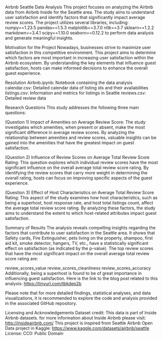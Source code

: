 Airbnb Seattle Data Analysis
This project focuses on analyzing the Airbnb data from Airbnb Inside for the Seattle area. The study aims to understand user satisfaction and identify factors that significantly impact average review scores. The project utilizes several libraries, including:
numpy==1.23.5
pandas==1.5.3
matplotlib==3.7.0
nltk==3.7
sklearn==1.2.2
markdown==3.4.1
scipy==1.10.0
seaborn==0.12.2
to perform data analysis and generate meaningful insights. 

Motivation for the Project
Nowadays, businesses strive to maximize user satisfaction in this competitive environment. This project aims to determine which factors are most important in increasing user satisfaction within the Airbnb ecosystem. By understanding the key elements that influence guest satisfaction, hosts can make informed decisions to enhance the overall guest experience.

Resolution
Airbnb.ipynb: Notebook containing the data analysis
calendar.csv: Detailed calendar data of listing ids and their availabilities
listings.csv: Information and metrics for listings in Seattle
reviews.csv: Detailed review data

Research Questions
This study addresses the following three main questions:

(Question 1) Impact of Amenities on Average Review Score: The study investigates which amenities, when present or absent, make the most significant difference in average review scores. By analyzing the relationship between amenities and review scores, valuable insights can be gained into the amenities that have the greatest impact on guest satisfaction.

(Question 2) Influence of Review Scores on Average Total Review Score Rating: This question explores which individual review scores have the most significant influence on the overall average total review score rating. By identifying the review scores that carry more weight in determining the overall rating, hosts can focus on improving specific aspects of the guest experience.

(Question 3) Effect of Host Characteristics on Average Total Review Score Rating: This aspect of the study examines how host characteristics, such as being a superhost, host response rate, and host total listings count, affect the average total review score rating. By analyzing these factors, the study aims to understand the extent to which host-related attributes impact guest satisfaction.

Summary of Results
The analysis reveals compelling insights regarding the factors that contribute to user satisfaction in the Seattle area. It shows that Safety cards, Fire Extinguisher, pets living on the property, shampoo, first aid kit, smoke detector, hangers, TV, etc., have a statistically significant effect on satisfaction (as indicated by the p-value). The top review scores that have the most significant impact on the overall average total review score rating are:

review_scores_value
review_scores_cleanliness
review_scores_accuracy
Additionally, being a superhost is found to be of great importance in influencing guest satisfaction.
Here is the link to the blog post related to this analysis: https://tinyurl.com/tbkdep2b

Please note that for more detailed findings, statistical analyses, and data visualizations, it is recommended to explore the code and analysis provided in the associated GitHub repository.

Licensing and Acknowledgements
Dataset credit:
This data is part of Inside Airbnb datasets. for more information about Inside Airbnb please visit:  http://insideairbnb.com/
This project is inspired from Seattle Airbnb Open Data project in Kaggle: https://www.kaggle.com/datasets/airbnb/seattle
License:
CC0: Public Domain
